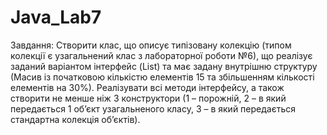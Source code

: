 # Java_Lab7

Завдання:
Створити клас, що описує типізовану колекцію (типом колекції є узагальнений
клас з лабораторної роботи №6), що реалізує заданий варіантом інтерфейс (List)
та має задану внутрішню структуру (Масив із початковою кількістю елементів 15 та збільшенням кількості
елементів на 30%). Реалізувати всі методи інтерфейсу, а
також створити не менше ніж 3 конструктори (1 – порожній, 2 – в який
передається 1 об’єкт узагальненого класу, 3 – в який передається стандартна
колекція об’єктів).
